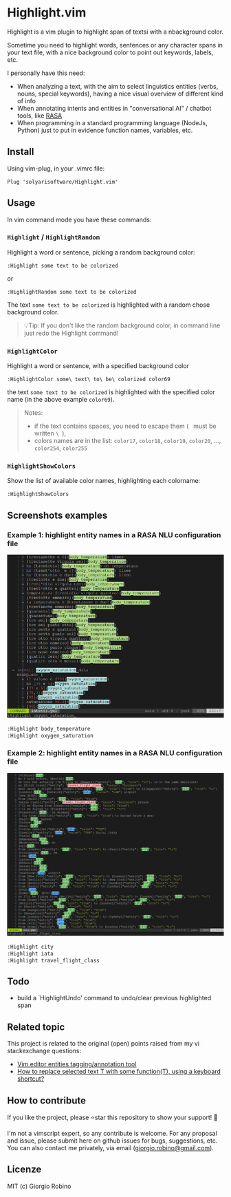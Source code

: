 # Highlight.vim

Highlight is a vim plugin to highlight span of textsi with a nbackground color.

Sometime you need to highlight words, sentences or any character spans in your text file, 
with a nice background color to point out keywords, labels, etc.

I personally have this need: 
- When analyzing a text, with the aim to select linguistics entities 
  (verbs, nouns, special keywords), 
  having a nice visual overview of different kind of info 
- When annotating intents and entities in "conversational AI" / chatbot tools, 
  like [RASA](www.rasa.com)
- When programming in a standard programming language (NodeJs, Python) 
  just to put in evidence function names, variables, etc.


## Install

Using vim-plug, in your .vimrc file:
```
Plug 'solyarisoftware/Highlight.vim'
```


## Usage

In vim command mode you have these commands:

### `Highlight` / `HighlightRandom` 
Highlight a word or sentence, picking a random background color:
```
:Highlight some text to be colorized  
```
or
```
:HighlightRandom some text to be colorized  
```

The text `some text to be colorized` is highlighted with a random chose background color.

> 💡Tip: If you don't like the random background color, 
> in command line just redo the Highlight command!

### `HighlightColor` 
Highlight a word or sentence, with a specified background color
```
:HighlightColor some\ text\ to\ be\ colorized color69  
```
the text `some text to be colorized` is highlighted with the specified color name 
(in the above example `color69`).

> Notes:
> - if the text contains spaces, you need to escape them (` ` must be written `\ `), 
> - colors names are in the list: 
>   `color17`, `color18`, `color19`, `color20`, ..., `color254`, `color255`

### `HighlightShowColors` 
Show the list of available color names, highlighting each colorname:
```
:HighlightShowColors  
```

## Screenshots examples

### Example 1: highlight entity names in a RASA NLU configuration file 

![](screenshots/screenshot-1.png?raw=true)

```
:Highlight body_temperature
:Highlight oxygen_saturation
```

### Example 2: highlight entity names in a RASA NLU configuration file 

![](screenshots/screenshot-2.png?raw=true)

```
:Highlight city
:Highlight iata
:Highlight travel_flight_class
```


## Todo

- build a `HighlightUndo' command to undo/clear previous highlighted span


## Related topic
This project is related to the original (open) points raised from my vi stackexchange questions:

- [Vim editor entities tagging/annotation tool](https://vi.stackexchange.com/questions/34821/vim-editor-entities-tagging-annotation-tool) 
- [How to replace selected text T with some function(T), using a keyboard shortcut?](https://vi.stackexchange.com/questions/34823/how-to-replace-selected-text-t-with-some-functiont-using-a-keyboard-shortcut/34824#34824) 


## How to contribute

If you like the project, please ⭐️star this repository to show your support! 🙏

I'm not a vimscript expert, so any contribute is welcome.
For any proposal and issue, please submit here on github issues for bugs, suggestions, etc.
You can also contact me privately, via email (giorgio.robino@gmail.com).


## Licenze

MIT (c) Giorgio Robino
